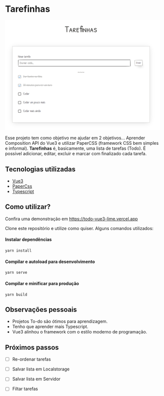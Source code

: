 # Tarefinhas
![Imagem do Aplicativo](src/assets/tela.png)

Esse projeto tem como objetivo me ajudar em 2 objetivos... Aprender Composition API do Vue3 e utilizar PaperCSS (framework CSS bem simples e informal). **Tarefinhas** é, basicamente, uma lista de tarefas (Todo). É possível adicionar, editar, excluir e marcar com finalizado cada tarefa.

## Tecnologias utilizadas
- [Vue3](https://v3.vuejs.org/)
- [PaperCss](https://www.getpapercss.com/)
- [Typescript](https://www.typescriptlang.org/)

## Como utilizar?
Confira uma demonstração em https://todo-vue3-lime.vercel.app

Clone este repositório e utilize como quiser. Alguns comandos utilizados:

#### Instalar dependências
```
yarn install
```
#### Compilar e autoload para desenvolvimento
```
yarn serve
```
#### Compilar e minificar para produção
```
yarn build
```

## Observações pessoais
- Projetos To-do são ótimos para aprendizagem.
- Tenho que aprender mais Typescript.
- Vue3 alinhou o framework com o estilo moderno de programação.


## Próximos passos
- [ ] Re-ordenar tarefas
- [ ] Salvar lista em Localstorage
- [ ] Salvar lista em Servidor
- [ ] Filtar tarefas












